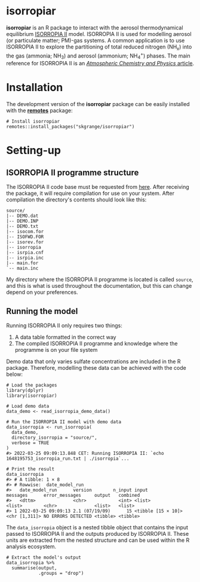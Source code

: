 # **isorropiar**

**isorropiar** is an R package to interact with the aerosol thermodynamical equilibrium [ISORROPIA II](https://www.epfl.ch/labs/lapi/software/isorropia/) model. ISORROPIA II is used for modelling aerosol (or particulate matter; PM)-gas systems. A common application is to use ISORROPIA II to explore the partitioning of total reduced nitrogen (NH<sub>x</sub>) into the gas (ammonia; NH<sub>3</sub>) and aerosol (ammonium; NH<sub>4</sub><sup>+</sup>) phases. The main reference for ISORROPIA II is an [*Atmospheric Chemistry and Physics* article](https://doi.org/10.5194/acp-7-4639-2007).

# Installation

The development version of the **isorropiar** package can be easily installed with the [**remotes**](https://github.com/r-lib/remotes) package: 

```
# Install isorropiar
remotes::install_packages("skgrange/isorropiar")
```

# Setting-up

## ISORROPIA II programme structure

The ISORROPIA II code base must be requested from [here](https://www.epfl.ch/labs/lapi/software/isorropia/). After receiving the package, it will require compilation for use on your system. After compilation the directory's contents should look like this: 

<!-- # tree --charset ascii source/ --> 

```
source/
|-- DEMO.dat
|-- DEMO.INP
|-- DEMO.txt
|-- isocom.for
|-- ISOFWD.FOR
|-- isorev.for
|-- isorropia
|-- isrpia.cnf
|-- isrpia.inc
|-- main.for
`-- main.inc
```

My directory where the ISORROPIA II programme is located is called `source`, and this is what is used throughout the documentation, but this can change depend on your preferences. 

## Running the model

Running ISORROPIA II only requires two things:

  1. A data table formatted in the correct way
  2. The compiled ISORROPIA II programme and knowledge where the programme is on your file system

Demo data that only varies sulfate concentrations are included in the R package. Therefore, modelling these data can be achieved with the code below:

```
# Load the packages
library(dplyr)
library(isorropiar)

# Load demo data
data_demo <- read_isorropia_demo_data()

# Run the ISORROPIA II model with demo data
data_isorropia <- run_isorropia(
  data_demo,
  directory_isorropia = "source/",
  verbose = TRUE
)
#> 2022-03-25 09:09:13.848 CET: Running ISORROPIA II: `echo 1648195753_isorropia_run.txt | ./isorropia`...

# Print the result
data_isorropia
#> # A tibble: 1 × 8
#> # Rowwise:  date_model_run
#>   date_model_run      version        n_input input              messages      error_messages     output   combined
#>   <dttm>              <chr>            <int> <list>             <list>        <chr>              <list>   <list>  
#> 1 2022-03-25 09:09:13 2.1 (07/19/09)      15 <tibble [15 × 10]> <chr [1,311]> NO ERRORS DETECTED <tibble> <tibble>
```

The `data_isorropia` object is a nested tibble object that contains the input passed to ISORROPIA II and the outputs produced by ISORROPIA II. These units are extracted from the nested structure and can be used within the R analysis ecosystem. 

```
# Extract the model's output
data_isorropia %>% 
  summarise(output,
            .groups = "drop")
```

